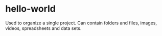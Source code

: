 # hello-world
Used to organize a single project. Can contain folders and files, images, videos, spreadsheets and data sets.
